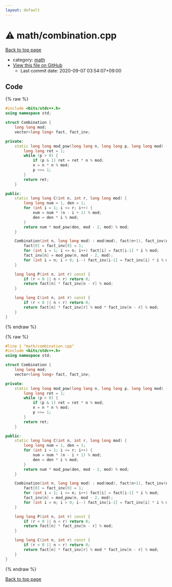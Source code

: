 ```yaml
---
layout: default
---
```


<!-- mathjax config similar to math.stackexchange -->
<script type="text/javascript" async
  src="https://cdnjs.cloudflare.com/ajax/libs/mathjax/2.7.5/MathJax.js?config=TeX-MML-AM_CHTML">
</script>
<script type="text/x-mathjax-config">
  MathJax.Hub.Config({
    TeX: { equationNumbers: { autoNumber: "AMS" }},
    tex2jax: {
      inlineMath: [ ['$','$'] ],
      processEscapes: true
    },
    "HTML-CSS": { matchFontHeight: false },
    displayAlign: "left",
    displayIndent: "2em"
  });
</script>

<script type="text/javascript" src="https://cdnjs.cloudflare.com/ajax/libs/jquery/3.4.1/jquery.min.js"></script>
<script src="https://cdn.jsdelivr.net/npm/jquery-balloon-js@1.1.2/jquery.balloon.min.js" integrity="sha256-ZEYs9VrgAeNuPvs15E39OsyOJaIkXEEt10fzxJ20+2I=" crossorigin="anonymous"></script>
<script type="text/javascript" src="../../assets/js/copy-button.js"></script>
<link rel="stylesheet" href="../../assets/css/copy-button.css" />


# :warning: math/combination.cpp

<a href="../../index.html">Back to top page</a>

* category: <a href="../../index.html#7e676e9e663beb40fd133f5ee24487c2">math</a>
* <a href="{{ site.github.repository_url }}/blob/master/math/combination.cpp">View this file on GitHub</a>
    - Last commit date: 2020-09-07 03:54:07+09:00




## Code

<a id="unbundled"></a>
{% raw %}
```cpp
#include <bits/stdc++.h>
using namespace std;

struct Combination {
    long long mod;
    vector<long long> fact, fact_inv;

private:
    static long long mod_pow(long long n, long long p, long long mod) {
        long long ret = 1;
        while (p > 0) {
            if (p & 1) ret = ret * n % mod;
            n = n * n % mod;
            p >>= 1;
        }
        return ret;
    }

public:
    static long long C(int n, int r, long long mod) {
        long long num = 1, den = 1;
        for (int i = 1; i <= r; i++) {
            num = num * (n - i + 1) % mod;
            den = den * i % mod;
        }
        return num * mod_pow(den, mod - 2, mod) % mod;
    }

    Combination(int n, long long mod) : mod(mod), fact(n+1), fact_inv(n+1) {
        fact[0] = fact_inv[0] = 1;
        for (int i = 1; i <= n; i++) fact[i] = fact[i-1] * i % mod;
        fact_inv[n] = mod_pow(n, mod - 2, mod);
        for (int i = n; i > 0; i--) fact_inv[i-1] = fact_inv[i] * i % mod;
    }

    long long P(int n, int r) const {
        if (r < 0 || n < r) return 0;
        return fact[n] * fact_inv[n - r] % mod;
    }

    long long C(int n, int r) const {
        if (r < 0 || n < r) return 0;
        return fact[n] * fact_inv[r] % mod * fact_inv[n - r] % mod;
    }
}
```
{% endraw %}

<a id="bundled"></a>
{% raw %}
```cpp
#line 1 "math/combination.cpp"
#include <bits/stdc++.h>
using namespace std;

struct Combination {
    long long mod;
    vector<long long> fact, fact_inv;

private:
    static long long mod_pow(long long n, long long p, long long mod) {
        long long ret = 1;
        while (p > 0) {
            if (p & 1) ret = ret * n % mod;
            n = n * n % mod;
            p >>= 1;
        }
        return ret;
    }

public:
    static long long C(int n, int r, long long mod) {
        long long num = 1, den = 1;
        for (int i = 1; i <= r; i++) {
            num = num * (n - i + 1) % mod;
            den = den * i % mod;
        }
        return num * mod_pow(den, mod - 2, mod) % mod;
    }

    Combination(int n, long long mod) : mod(mod), fact(n+1), fact_inv(n+1) {
        fact[0] = fact_inv[0] = 1;
        for (int i = 1; i <= n; i++) fact[i] = fact[i-1] * i % mod;
        fact_inv[n] = mod_pow(n, mod - 2, mod);
        for (int i = n; i > 0; i--) fact_inv[i-1] = fact_inv[i] * i % mod;
    }

    long long P(int n, int r) const {
        if (r < 0 || n < r) return 0;
        return fact[n] * fact_inv[n - r] % mod;
    }

    long long C(int n, int r) const {
        if (r < 0 || n < r) return 0;
        return fact[n] * fact_inv[r] % mod * fact_inv[n - r] % mod;
    }
}

```
{% endraw %}

<a href="../../index.html">Back to top page</a>

